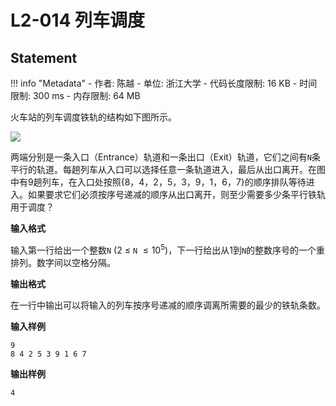 
# L2-014 列车调度

## Statement

!!! info "Metadata"
    - 作者: 陈越
    - 单位: 浙江大学
    - 代码长度限制: 16 KB
    - 时间限制: 300 ms
    - 内存限制: 64 MB

火车站的列车调度铁轨的结构如下图所示。


![](~/188)

两端分别是一条入口（Entrance）轨道和一条出口（Exit）轨道，它们之间有`N`条平行的轨道。每趟列车从入口可以选择任意一条轨道进入，最后从出口离开。在图中有9趟列车，在入口处按照{8，4，2，5，3，9，1，6，7}的顺序排队等待进入。如果要求它们必须按序号递减的顺序从出口离开，则至少需要多少条平行铁轨用于调度？

**输入格式**

输入第一行给出一个整数`N` (2 $\le$ `N` $\le 10^5$)，下一行给出从1到`N`的整数序号的一个重排列。数字间以空格分隔。

**输出格式**

在一行中输出可以将输入的列车按序号递减的顺序调离所需要的最少的铁轨条数。

**输入样例**
```plaintext
9
8 4 2 5 3 9 1 6 7
```

**输出样例**
```plaintext
4
```
